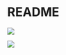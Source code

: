# README

![](https://luo0412.oss-cn-hangzhou.aliyuncs.com/1649101233883-ShAXerhxeK28.png)

![](https://luo0412.oss-cn-hangzhou.aliyuncs.com/1649101279034-i46XXZEijcRE.png)